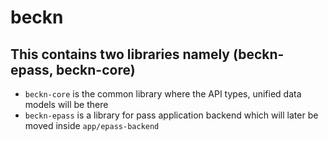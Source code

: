 # beckn
## This contains two libraries namely (beckn-epass, beckn-core)
* `beckn-core` is the common library where the API types, unified data models will be there
* `beckn-epass` is a library for pass application backend which will later be moved inside `app/epass-backend`
